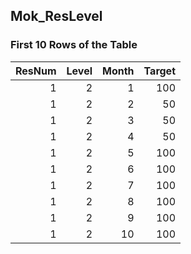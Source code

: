 ## Mok_ResLevel
### First 10 Rows of the Table
|   ResNum |   Level |   Month |   Target |
|---------:|--------:|--------:|---------:|
|        1 |       2 |       1 |      100 |
|        1 |       2 |       2 |       50 |
|        1 |       2 |       3 |       50 |
|        1 |       2 |       4 |       50 |
|        1 |       2 |       5 |      100 |
|        1 |       2 |       6 |      100 |
|        1 |       2 |       7 |      100 |
|        1 |       2 |       8 |      100 |
|        1 |       2 |       9 |      100 |
|        1 |       2 |      10 |      100 |